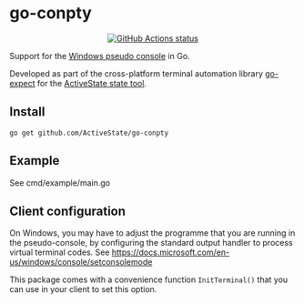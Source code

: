 # go-conpty

<p align="center">
  <a href="https://github.com/ActiveState/go-conpty/actions?query=workflow%3Atest-example"><img alt="GitHub Actions status" src="https://github.com/ActiveState/go-conpty/workflows/test-example/badge.svg" /></a>
</p>


Support for the [Windows pseudo
console](https://devblogs.microsoft.com/commandline/windows-command-line-introducing-the-windows-pseudo-console-conpty/)
in Go.

Developed as part of the cross-platform terminal automation library
[go-expect](https://github.com/ActiveState/go-expect) for the [ActiveState
state tool](https://www.activestate.com/products/platform/state-tool/).

## Install

    go get github.com/ActiveState/go-conpty

## Example

See cmd/example/main.go

## Client configuration

On Windows, you may have to adjust the programme that you are running in the
pseudo-console, by configuring the standard output handler to process virtual
terminal codes. See https://docs.microsoft.com/en-us/windows/console/setconsolemode

This package comes with a convenience function `InitTerminal()` that you can
use in your client to set this option.

